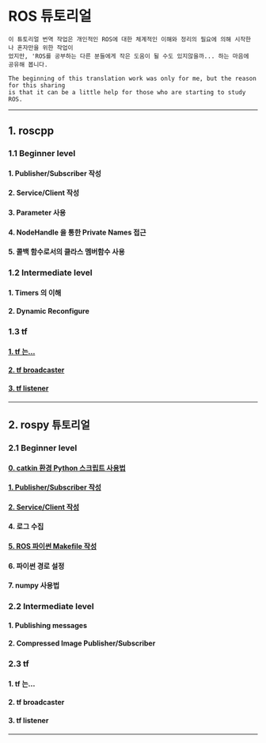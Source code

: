 # ROS 튜토리얼

```
이 튜토리얼 번역 작업은 개인적인 ROS에 대한 체계적인 이해와 정리의 필요에 의해 시작한 나 혼자만을 위한 작업이
었지만, 'ROS를 공부하는 다른 분들에게 작은 도움이 될 수도 있지않을까... 하는 마음에 공유해 봅니다.
```

```
The beginning of this translation work was only for me, but the reason for this sharing
is that it can be a little help for those who are starting to study ROS.
```

---



## 1. roscpp



### 1.1 Beginner level


####      1. Publisher/Subscriber 작성

####      2. Service/Client 작성

####      3. Parameter 사용

####      4. NodeHandle 을 통한 Private Names 접근

####      5. 콜백 함수로서의 클라스 멤버함수 사용



### 1.2 Intermediate level


####      1. Timers 의 이해

####     2. Dynamic Reconfigure



### 1.3 tf

####      [1. tf 는... ](./roscpp/1_tf_Instroduction.md)

####      [2. tf broadcaster](./roscpp/2_tf_broadcaster_cpp.md)

####      [3. tf listener](./roscpp/3_tf_listener_cpp.md)

---



## 2. rospy 튜토리얼



### 2.1 Beginner level

####      [0. catkin 환경 Python 스크립트 사용법](./rospy/rospy_0_How2UsePythonWithCatkin.md)


####        [1. Publisher/Subscriber 작성](./rospy/rospy_1_WritingPubSub.md)

####        [2. Service/Client 작성](./rospy/rospy_2_WritingServiceClient)

####        4. 로그 수집

####        [5. ROS 파이썬 Makefile 작성](./rospy/rospy_5_WritingROS_pythonMakefile.md)

####        6. 파이썬 경로 설정

####        7. numpy 사용법



###   2.2 Intermediate level


####        1. Publishing messages

####      2. Compressed Image Publisher/Subscriber



### 2.3 tf

####      1. tf 는...

####      2. tf broadcaster

####      3. tf listener

---

